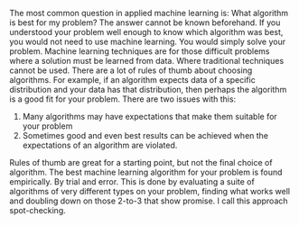 The most common question in applied machine learning is: What algorithm is best for my
problem? The answer cannot be known beforehand. If you understood your problem well enough
to know which algorithm was best, you would not need to use machine learning. You would
simply solve your problem. Machine learning techniques are for those difficult problems where a
solution must be learned from data. Where traditional techniques cannot be used. There are a
lot of rules of thumb about choosing algorithms. For example, if an algorithm expects data of a
specific distribution and your data has that distribution, then perhaps the algorithm is a good
fit for your problem. There are two issues with this:

1) Many algorithms may have expectations that make them suitable for your problem
2) Sometimes good and even best results can be achieved when the expectations of an
algorithm are violated.

Rules of thumb are great for a starting point, but not the final choice of algorithm. The
best machine learning algorithm for your problem is found empirically. By trial and error. This
is done by evaluating a suite of algorithms of very different types on your problem, finding
what works well and doubling down on those 2-to-3 that show promise. I call this approach
spot-checking.